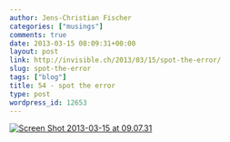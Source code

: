 ```yaml
---
author: Jens-Christian Fischer
categories: ["musings"]
comments: true
date: 2013-03-15 08:09:31+00:00
layout: post
link: http://invisible.ch/2013/03/15/spot-the-error/
slug: spot-the-error
tags: ["blog"]
title: 54 - spot the error
type: post
wordpress_id: 12653
---
```


[![Screen Shot 2013-03-15 at 09.07.31](/wp-content/uploads/2013/03/Screen-Shot-2013-03-15-at-09.07.31.png)](/wp-content/uploads/2013/03/Screen-Shot-2013-03-15-at-09.07.31.png)
